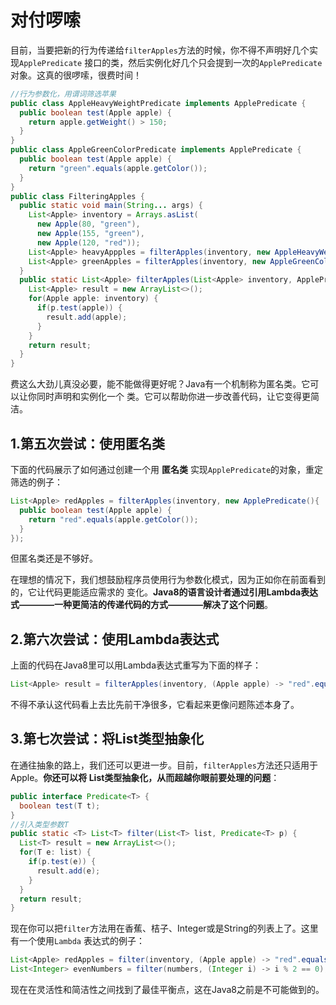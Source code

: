 对付啰嗦
================================================================================
目前，当要把新的行为传递给`filterApples`方法的时候，你不得不声明好几个实现`ApplePredicate`
接口的类，然后实例化好几个只会提到一次的`ApplePredicate`对象。这真的很啰嗦，很费时间！
```java
//行为参数化，用谓词筛选苹果
public class AppleHeavyWeightPredicate implements ApplePredicate {
  public boolean test(Apple apple) {
    return apple.getWeight() > 150;
  }
}
public class AppleGreenColorPredicate implements ApplePredicate {
  public boolean test(Apple apple) {
    return "green".equals(apple.getColor());
  }
}
public class FilteringApples {
  public static void main(String... args) {
    List<Apple> inventory = Arrays.asList(
      new Apple(80, "green"),
      new Apple(155, "green"),
      new Apple(120, "red"));
    List<Apple> heavyAppples = filterApples(inventory, new AppleHeavyWeightPredicate());
    List<Apple> greenApples = filterApples(inventory, new AppleGreenColorPredicate());
  }
  public static List<Apple> filterApples(List<Apple> inventory, ApplePredicate p) {
    List<Apple> result = new ArrayList<>();
    for(Apple apple: inventory) {
      if(p.test(apple)) {
        result.add(apple);
      }
    }
    return result;
  }
}
```
费这么大劲儿真没必要，能不能做得更好呢？Java有一个机制称为匿名类。它可以让你同时声明和实例化一个
类。它可以帮助你进一步改善代码，让它变得更简洁。

## 1.第五次尝试：使用匿名类
下面的代码展示了如何通过创建一个用 **匿名类** 实现`ApplePredicate`的对象，重定筛选的例子：
```java
List<Apple> redApples = filterApples(inventory, new ApplePredicate(){
  public boolean test(Apple apple) {
    return "red".equals(apple.getColor());
  }
});
```
但匿名类还是不够好。

在理想的情况下，我们想鼓励程序员使用行为参数化模式，因为正如你在前面看到的，它让代码更能适应需求的
变化。**Java8的语言设计者通过引用Lambda表达式————一种更简洁的传递代码的方式————解决了这个问题**。

## 2.第六次尝试：使用Lambda表达式
上面的代码在Java8里可以用Lambda表达式重写为下面的样子：
```java
List<Apple> result = filterApples(inventory, (Apple apple) -> "red".equals(apple.getColor()));
```
不得不承认这代码看上去比先前干净很多，它看起来更像问题陈述本身了。

## 3.第七次尝试：将List类型抽象化
在通往抽象的路上，我们还可以更进一步。目前，`filterApples`方法还只适用于Apple。**你还可以将
List类型抽象化，从而超越你眼前要处理的问题**：
```java
public interface Predicate<T> {
  boolean test(T t);
}
//引入类型参数T
public static <T> List<T> filter(List<T> list, Predicate<T> p) {
  List<T> result = new ArrayList<>();
  for(T e: list) {
    if(p.test(e)) {
      result.add(e);
    }
  }
  return result;
}
```
现在你可以把`filter`方法用在香蕉、桔子、Integer或是String的列表上了。这里有一个使用`Lambda`
表达式的例子：
```java
List<Apple> redApples = filter(inventory, (Apple apple) -> "red".equals(apple.getColor()));
List<Integer> evenNumbers = filter(numbers, (Integer i) -> i % 2 == 0);
```
现在在灵活性和简洁性之间找到了最佳平衡点，这在Java8之前是不可能做到的。
